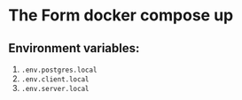 # The Form docker compose up
## Environment variables:
1. `.env.postgres.local`
2. `.env.client.local`
3. `.env.server.local`
